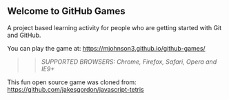 ## Welcome to GitHub Games

A project based learning activity for people who are getting started with Git and GitHub.

You can play the game at: https://mjohnson3.github.io/github-games/

>> _*SUPPORTED BROWSERS*: Chrome, Firefox, Safari, Opera and IE9+_

This fun open source game was cloned from: https://github.com/jakesgordon/javascript-tetris
